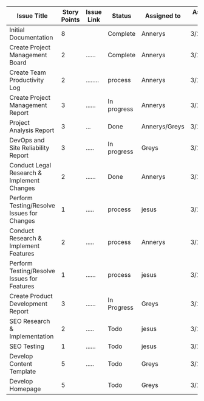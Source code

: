 
|Issue Title|Story Points|Issue Link|Status|Assigned to|Assigned On|Completed On|Category|Status Notes|
|---|---|---|---|--|---|---|---|---|
| Initial Documentation | 8 | | Complete | Annerys | 3/18/2023 | 3/26/2023 | Documentation | |
| Create Project Management Board | 2 | ......| Complete | Annerys | 3/18/2023 | 3/26/2023 | Documentation | |
| Create Team Productivity Log | 2 | ........| process | Annerys | 3/18/2023 |  | Documentation | |
| Create Project Management Report | 3 | ...... | In progress | Annerys| 3/16/2023 | | Documentation | |
| Project Analysis Report | 3 | ... | Done | Annerys/Greys | 3/18/2023 | 3/2/2023 | Documentation | |
| DevOps and Site Reliability Report | 3 | .....| In progress | Greys | 3/18/2023 | | Documentation | |
| Conduct Legal Research & Implement Changes | 2 | ......| Done | Annerys | 3/18/2023 | 3/26/2023 | Documentation | |
| Perform Testing/Resolve Issues for Changes | 1 | .....| process | jesus | 3/18/2023 |  | Documentation | |
| Conduct Research & Implement Features | 2 | ..... | process | Annerys | 3/18/2023 | 3/25/2023 | Documentation | |
| Perform Testing/Resolve Issues for Features | 1 | ...... | process | jesus | 3/18/2023 |  | Documentation | |
| Create Product Development Report | 3 |......| In Progress | Greys | 3/18/2023| | Documentation| | 
| SEO Research & Implementation | 2 |.....| Todo | jesus | 3/18/2023 | | Feature | | 
| SEO Testing | 1 | ......| Todo |jesus| 3/18/2023 | | Feature | | 
| Develop Content Template | 5 | .....| Todo | Greys | 3/18/2023 | | Feature | | 
| Develop Homepage | 5 | | Todo | Greys| 3/18/2023 | | Feature | | 
